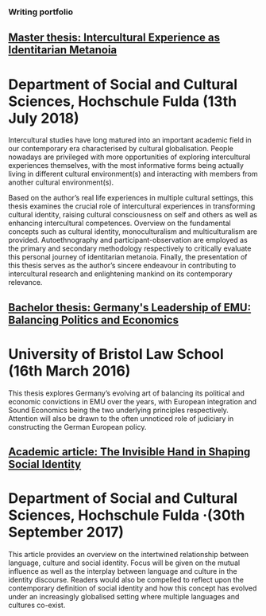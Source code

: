 ### Writing portfolio


## [Master thesis: Intercultural Experience as Identitarian Metanoia](https://www.scribd.com/document/399043652/Intercultural-Experiences-as-Identitarian-Metanoia)
# Department of Social and Cultural Sciences, Hochschule Fulda (13th July 2018)

Intercultural studies have long matured into an important academic field in our contemporary era characterised by cultural globalisation. People nowadays are privileged with more opportunities of exploring intercultural experiences themselves, with the most informative forms being actually living in different cultural environment(s) and interacting with members from another cultural environment(s).

Based on the author’s real life experiences in multiple cultural settings, this thesis examines the crucial role of intercultural experiences in transforming cultural identity, raising cultural consciousness on self and others as well as enhancing intercultural competences. Overview on the fundamental concepts such as cultural identity, monoculturalism and multiculturalism are provided. Autoethnography and participant-observation are employed as the primary and secondary methodology respectively to critically evaluate this personal journey of identitarian metanoia. Finally, the presentation of this thesis serves as the author’s sincere endeavour in contributing to intercultural research and enlightening mankind on its contemporary relevance.


## [Bachelor thesis: Germany's Leadership of EMU: Balancing Politics and Economics](https://www.scribd.com/document/319043942/Germany-s-Leadership-of-EMU-Balancing-Politics-and-Economics)
# University of Bristol Law School (16th March 2016)

This thesis explores Germany’s evolving art of balancing its political and economic convictions in EMU over the years, with European integration and Sound Economics being the two underlying principles respectively.
Attention will also be drawn to the often unnoticed role of judiciary in constructing the German European policy.


## [Academic article: The Invisible Hand in Shaping Social Identity](https://www.scribd.com/document/367460106/The-Invisible-Hand-in-Shaping-Social-Identity)
# Department of Social and Cultural Sciences, Hochschule Fulda ·(30th September 2017)

This article provides an overview on the intertwined relationship between language, culture and social identity. Focus will be given on the mutual influence as well as the interplay between language and culture in the identity discourse. Readers would also be compelled to reflect upon the contemporary definition of social identity and how this concept has evolved under an increasingly globalised setting where multiple languages and cultures co-exist.
